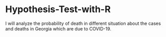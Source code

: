 # Hypothesis-Test-with-R
I will analyze the probability of death in different situation about the cases and deaths in Georgia which are due to COVID-19.
